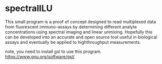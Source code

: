 # spectralILU
This small program is a proof of concept designed to read multiplexed data from fluorescent immuno-assays by determining different analyte concentrations using spectral imaging and linear unmixing. Hopefully this can be developed into an accurate and open source tool useful in biological assays and eventually be applied to highthroughput measurements.

note, you need to install gsl to use this program. https://www.gnu.org/software/gsl/
